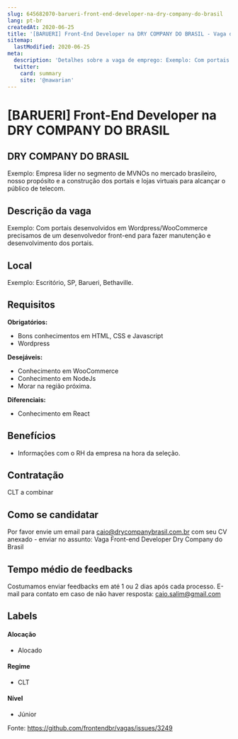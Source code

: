 ```yaml
---
slug: 645682070-barueri-front-end-developer-na-dry-company-do-brasil
lang: pt-br
createdAt: 2020-06-25
title: '[BARUERI] Front-End Developer na DRY COMPANY DO BRASIL - Vaga de Emprego'
sitemap:
  lastModified: 2020-06-25
meta:
  description: 'Detalhes sobre a vaga de emprego: Exemplo: Com portais desenvolvidos em Wordpress/WooCommerce precisamos de um desenvolvedor front-end para fazer manutenção e desenvolvimento dos portais.'
  twitter:
    card: summary
    site: '@nawarian'
---
```


# [BARUERI] Front-End Developer na DRY COMPANY DO BRASIL

<!-- 
==================================================
POR FAVOR, SÓ POSTE SE A VAGA FOR PARA FRONT-END!

Não faça distinção de gênero no título da vaga.

Use: "Front-End Developer" ao invés de 
"Desenvolvedor Front-End" \o/

Exemplo: `[São Paulo] Front-End Developer na NOME DA EMPRESA`
==================================================
-->

## DRY COMPANY DO BRASIL

Exemplo: Empresa líder no segmento de MVNOs no mercado brasileiro, nosso propósito e a construção dos portais e lojas virtuais para alcançar o público de telecom.

## Descrição da vaga

Exemplo: Com portais desenvolvidos em Wordpress/WooCommerce precisamos de um desenvolvedor front-end para fazer manutenção e desenvolvimento dos portais.

## Local

Exemplo: Escritório, SP, Barueri, Bethaville. 

## Requisitos

**Obrigatórios:**
- Bons conhecimentos em HTML, CSS e Javascript
- Wordpress

**Desejáveis:**
- Conhecimento em WooCommerce
- Conhecimento em NodeJs
- Morar na região próxima.

**Diferenciais:**
- Conhecimento em React

## Benefícios
- Informações com o RH da empresa na hora da seleção.

## Contratação

CLT a combinar

## Como se candidatar

Por favor envie um email para caio@drycompanybrasil.com.br com seu CV anexado - enviar no assunto: Vaga Front-end Developer Dry Company do Brasil

## Tempo médio de feedbacks

Costumamos enviar feedbacks em até 1 ou 2 dias após cada processo.
E-mail para contato em caso de não haver resposta: caio.salim@gmail.com

## Labels
<!-- retire os labels que não fazem sentido à vaga -->

#### Alocação
- Alocado

#### Regime
- CLT

#### Nível
- Júnior




Fonte: https://github.com/frontendbr/vagas/issues/3249